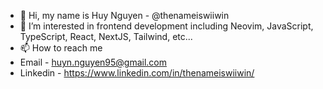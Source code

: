 - 👋 Hi, my name is Huy Nguyen - @thenameiswiiwin
- 👀 I’m interested in frontend development including Neovim, JavaScript, TypeScript, React, NextJS, Tailwind, etc...
- 📫 How to reach me 
- Email - huyn.nguyen95@gmail.com
- Linkedin - https://www.linkedin.com/in/thenameiswiiwin/

<!---
thenameiswiiwin/thenameiswiiwin is a ✨ special ✨ repository because its `README.md` (this file) appears on your GitHub profile.
You can click the Preview link to take a look at your changes.
--->
